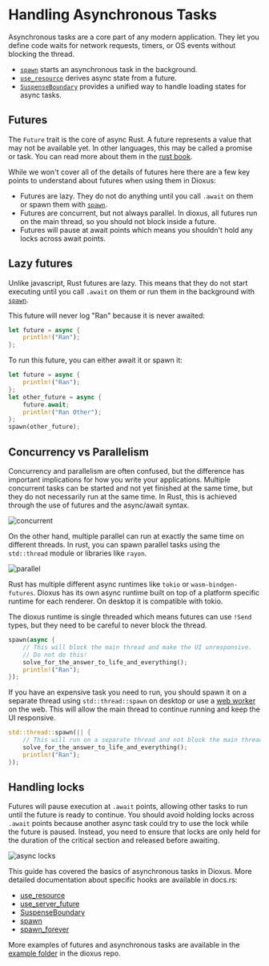 # Handling Asynchronous Tasks

Asynchronous tasks are a core part of any modern application. They let you define code waits for network requests, timers, or OS events without blocking the thread. 
- [`spawn`](./futures.md) starts an asynchronous task in the background.
- [`use_resource`](./resources.md) derives async state from a future.
- [`SuspenseBoundary`](./suspense.md) provides a unified way to handle loading states for async tasks.

## Futures

The `Future` trait is the core of async Rust. A future represents a value that may not be available yet. In other languages, this may be called a promise or task. You can read more about them in the [rust book](https://doc.rust-lang.org/book/ch17-00-async-await.html).


While we won't cover all of the details of futures here there are a few key points to understand about futures when using them in Dioxus:
- Futures are lazy. They do not do anything until you call `.await` on them or spawn them with [`spawn`](./futures.md).
- Futures are concurrent, but not always parallel. In dioxus, all futures run on the main thread, so you should not block inside a future.
- Futures will pause at await points which means you shouldn't hold any locks across await points.

## Lazy futures

Unlike javascript, Rust futures are lazy. This means that they do not start executing until you call `.await` on them or run them in the background with [`spawn`](./futures.md).


This future will never log "Ran" because it is never awaited:
```rust
let future = async {
    println!("Ran");
};
```

To run this future, you can either await it or spawn it:
```rust
let future = async {
    println!("Ran");
};
let other_future = async {
    future.await;
    println!("Ran Other");
};
spawn(other_future);
```

## Concurrency vs Parallelism

Concurrency and parallelism are often confused, but the difference has important implications for how you write your applications. Multiple concurrent tasks can be started and not yet finished at the same time, but they do not necessarily run at the same time. In Rust, this is achieved through the use of futures and the async/await syntax.

![concurrent](/assets/07/concurrent.png)

On the other hand, multiple parallel can run at exactly the same time on different threads. In rust, you can spawn parallel tasks using the `std::thread` module or libraries like `rayon`.

![parallel](/assets/07/parallel.png)

Rust has multiple different async runtimes like `tokio` or `wasm-bindgen-futures`. Dioxus has its own async runtime built on top of a platform specific runtime for each renderer. On desktop it is compatible with tokio.


The dioxus runtime is single threaded which means futures can use `!Send` types, but they need to be careful to never block the thread.

```rust
spawn(async {
    // This will block the main thread and make the UI unresponsive.
    // Do not do this!
    solve_for_the_answer_to_life_and_everything();
    println!("Ran");
});
```

If you have an expensive task you need to run, you should spawn it on a separate thread using `std::thread::spawn` on desktop or use a [web worker](https://docs.rs/gloo-worker/latest/gloo_worker/) on the web. This will allow the main thread to continue running and keep the UI responsive.

```rust
std::thread::spawn(|| {
    // This will run on a separate thread and not block the main thread.
    solve_for_the_answer_to_life_and_everything();
    println!("Ran");
});
```

## Handling locks

Futures will pause execution at `.await` points, allowing other tasks to run until the future is ready to continue. You should avoid holding locks across `.await` points because another async task could try to use the lock while the future is paused. Instead, you need to ensure that locks are only held for the duration of the critical section and released before awaiting.

![async locks](/assets/07/lock_await.png)

This guide has covered the basics of asynchronous tasks in Dioxus. More detailed documentation about specific hooks are available in docs.rs:
- [use_resource](https://docs.rs/dioxus/latest/dioxus/prelude/fn.use_resource.html)
- [use_server_future](https://docs.rs/dioxus/latest/dioxus/prelude/fn.use_server_future.html)
- [SuspenseBoundary](https://docs.rs/dioxus/latest/dioxus/prelude/fn.SuspenseBoundary.html)
- [spawn](https://docs.rs/dioxus/latest/dioxus/prelude/fn.spawn.html)
- [spawn_forever](https://docs.rs/dioxus/latest/dioxus/prelude/fn.spawn_forever.html)

More examples of futures and asynchronous tasks are available in the [example folder](https://github.com/DioxusLabs/dioxus/tree/main/examples) in the dioxus repo.
